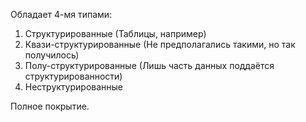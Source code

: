Обладает 4-мя типами:
1) Структурированные (Таблицы, например)
2) Квази-структурированные (Не предполагались такими, но так получилось)
3) Полу-структурированные (Лишь часть данных поддаётся структурированности)
4) Неструктурированные

Полное покрытие.